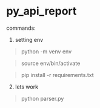 # py_api_report

commands: 

1) setting env

> python -m venv env

> source env/bin/activate

> pip install -r requirements.txt

2) lets work 

> python parser.py

